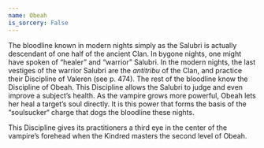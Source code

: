 ```yaml
---
name: Obeah
is_sorcery: False
---
```


The bloodline known in modern nights simply as the Salubri is actually descendant of one half of the ancient Clan. In bygone nights, one might have spoken of “healer” and “warrior” Salubri. In the modern nights, the last vestiges of the warrior Salubri are the <i>antitribu</i> of the Clan, and practice their Discipline of Valeren (see p. 474). The rest of the bloodline know the Discipline of Obeah. This Discipline allows the Salubri to judge and even improve a subject’s health. As the vampire grows more powerful, Obeah lets her heal a target’s soul directly. It is this power that forms the basis of the “soulsucker“ charge that dogs the bloodline these nights.

This Discipline gives its practitioners a third eye in the center of the vampire’s forehead when the Kindred masters the second level of Obeah.
